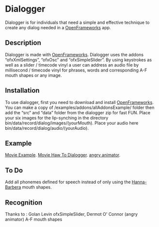 Dialogger
======================

Dialogger is for individuals that need a simple and effective technique to create any dialog needed in a [OpenFrameworks](http://openframeworks.cc/) app.


Description
-----------
Dialogger is made with [OpenFrameworks](http://openframeworks.cc/). Dialogger uses the addons “ofxXmlSettings”, “ofxOsc” and “ofxSimpleSlider”.  By using keystrokes as well as a slider / timecode vinyl a user can address an audio file by millisecond / timecode vinyl for phrases, words and corresponding A-F mouth shapes or any image.

Installation
------------
To use dialogger, first you need to download and install [OpenFrameworks](https://github.com/openframeworks/openFrameworks). You can make a copy of /examples/addons/allAddonsExample/ folder then add the “src“ and “data” folder from the dialogger zip for fast FUN. 
Place your six images for the lip-synching in the directory bin/data/record/dialog/images/(yourMouth).
Place your audio here bin/data/record/dialog/audio/(yourAudio).

Example
-------
[Movie Example](https://vimeo.com/82809098). [Movie Haw To Dialogger](https://vimeo.com/82813675). 
[angry animator](http://www.angryanimator.com/word/2010/11/26/tutorial-3-dialog/).

To Do
-----------
Add all phonemes defined for speech instead of only using the [Hanna-Barbera](http://en.wikipedia.org/wiki/Hanna-Barbera) mouth shapes.

Recognition
-----------
Thanks to : Golan Levin ofxSimpleSlider, Dermot O' Connor (angry animator) A-F mouth shapes

